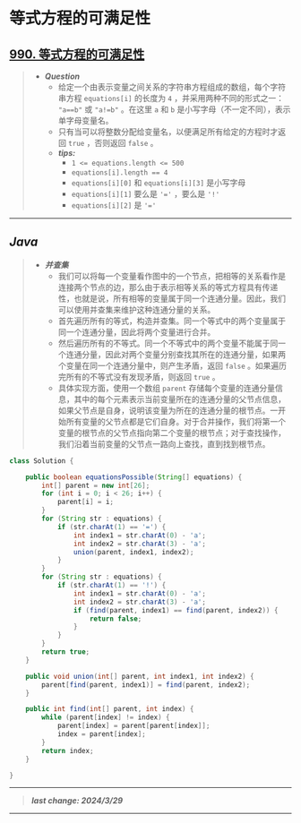# 等式方程的可满足性

## [990. 等式方程的可满足性](https://leetcode.cn/problems/satisfiability-of-equality-equations/)

> - ***Question***
>   - 给定一个由表示变量之间关系的字符串方程组成的数组，每个字符串方程 `equations[i]` 的长度为 `4` ，并采用两种不同的形式之一： `"a==b"` 或 `"a!=b"` 。在这里 `a` 和 `b` 是小写字母（不一定不同），表示单字母变量名。
>   - 只有当可以将整数分配给变量名，以便满足所有给定的方程时才返回 `true` ，否则返回 `false` 。
>   - ***tips:***
>     - `1 <= equations.length <= 500`
>     - `equations[i].length == 4`
>     - `equations[i][0]` 和 `equations[i][3]` 是小写字母
>     - `equations[i][1]` 要么是 `'='` ，要么是 `'!'`
>     - `equations[i][2]` 是 `'='`

---

## *Java*

> - ***并查集***
>   - 我们可以将每一个变量看作图中的一个节点，把相等的关系看作是连接两个节点的边，那么由于表示相等关系的等式方程具有传递性，也就是说，所有相等的变量属于同一个连通分量。因此，我们可以使用并查集来维护这种连通分量的关系。
>   - 首先遍历所有的等式，构造并查集。同一个等式中的两个变量属于同一个连通分量，因此将两个变量进行合并。
>   - 然后遍历所有的不等式。同一个不等式中的两个变量不能属于同一个连通分量，因此对两个变量分别查找其所在的连通分量，如果两个变量在同一个连通分量中，则产生矛盾，返回 `false` 。如果遍历完所有的不等式没有发现矛盾，则返回 `true` 。
>   - 具体实现方面，使用一个数组 `parent` 存储每个变量的连通分量信息，其中的每个元素表示当前变量所在的连通分量的父节点信息，如果父节点是自身，说明该变量为所在的连通分量的根节点。一开始所有变量的父节点都是它们自身。对于合并操作，我们将第一个变量的根节点的父节点指向第二个变量的根节点；对于查找操作，我们沿着当前变量的父节点一路向上查找，直到找到根节点。

```java
class Solution {

    public boolean equationsPossible(String[] equations) {
        int[] parent = new int[26];
        for (int i = 0; i < 26; i++) {
            parent[i] = i;
        }
        for (String str : equations) {
            if (str.charAt(1) == '=') {
                int index1 = str.charAt(0) - 'a';
                int index2 = str.charAt(3) - 'a';
                union(parent, index1, index2);
            }
        }
        for (String str : equations) {
            if (str.charAt(1) == '!') {
                int index1 = str.charAt(0) - 'a';
                int index2 = str.charAt(3) - 'a';
                if (find(parent, index1) == find(parent, index2)) {
                    return false;
                }
            }
        }
        return true;
    }

    public void union(int[] parent, int index1, int index2) {
        parent[find(parent, index1)] = find(parent, index2);
    }

    public int find(int[] parent, int index) {
        while (parent[index] != index) {
            parent[index] = parent[parent[index]];
            index = parent[index];
        }
        return index;
    }

}
```

---

> ***last change: 2024/3/29***

---
